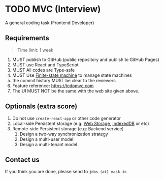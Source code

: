 # TODO MVC (Interview)

A general coding task (Frontend Developer)

## Requirements

> Time limit: 1 week

1. MUST publish to GitHub (public repository and publish to GitHub Pages)
2. MUST use React and TypeScript
3. MUST All codes are Type-safe
4. MUST Use [Finite-state machine][fsm] to manage state machines
5. the commit history MUST be clear to the reviewers
6. Feature reference: <https://todomvc.com>
7. The UI MUST NOT be the same with the web site given above.

## Optionals (extra score)

1. Do not use `create-react-app` or other code generator
2. Local-side Persistent storage (e.g: [Web Storage][web-storage], [IndexedDB][idb] or etc)
3. Remote-side Persistent storage (e.g: Backend service)
   1. Design a two-way synchronization strategy
   2. Design a multi-user model
   3. Design a multi-tenant model

[fsm]: https://en.wikipedia.org/wiki/Finite-state_machine
[web-storage]: https://developer.mozilla.org/en-US/docs/Web/API/Web_Storage_API
[idb]: https://developer.mozilla.org/en-US/docs/Web/API/IndexedDB_API

## Contact us

If you think you are done, please send to `jobs (at) mask.io`
